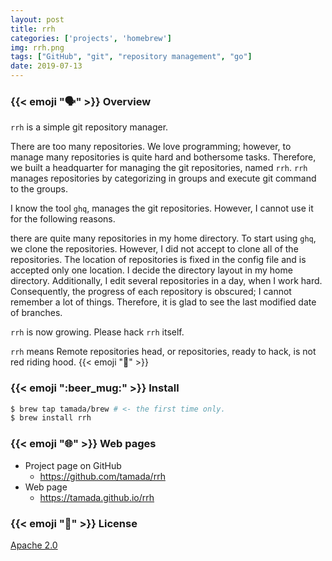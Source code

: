 ```yaml
---
layout: post
title: rrh
categories: ['projects', 'homebrew']
img: rrh.png
tags: ["GitHub", "git", "repository management", "go"]
date: 2019-07-13
---
```


### {{< emoji ":speaking_head:" >}} Overview

`rrh` is a simple git repository manager.

There are too many repositories. We love programming; however, to manage many repositories is quite hard and bothersome tasks. Therefore, we built a headquarter for managing the git repositories, named `rrh`. `rrh` manages repositories by categorizing in groups and execute git command to the groups.

I know the tool `ghq`, manages the git repositories. However, I cannot use it for the following reasons.

there are quite many repositories in my home directory.
To start using `ghq`, we clone the repositories. However, I did not accept to clone all of the repositories.
The location of repositories is fixed in the config file and is accepted only one location.
I decide the directory layout in my home directory.
Additionally, I edit several repositories in a day, when I work hard. Consequently, the progress of each repository is obscured; I cannot remember a lot of things. Therefore, it is glad to see the last modified date of branches.

`rrh` is now growing. Please hack `rrh` itself.

`rrh` means Remote repositories head, or repositories, ready to hack, is not red riding hood. {{< emoji ":ghost:" >}}

### {{< emoji ":beer_mug:" >}} Install

```sh
$ brew tap tamada/brew # <- the first time only.
$ brew install rrh
```

### {{< emoji ":globe_with_meridians:" >}} Web pages

* Project page on GitHub
    * https://github.com/tamada/rrh
* Web page
    * https://tamada.github.io/rrh

### {{< emoji ":scroll:" >}} License

[Apache 2.0](https://github.com/tamada/rrh/blob/master/LICENSE)
